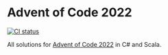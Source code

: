 # Advent of Code 2022
[![CI status](https://github.com/matthiasffm/AdventOfCode2022/actions/workflows/ci.yml/badge.svg?branch=main)](https://github.com/matthiasffm/AdventOfCode2022/actions/workflows/ci.yml)

All solutions for [Advent of Code 2022](https://adventofcode.com/2022) in C# and Scala.

